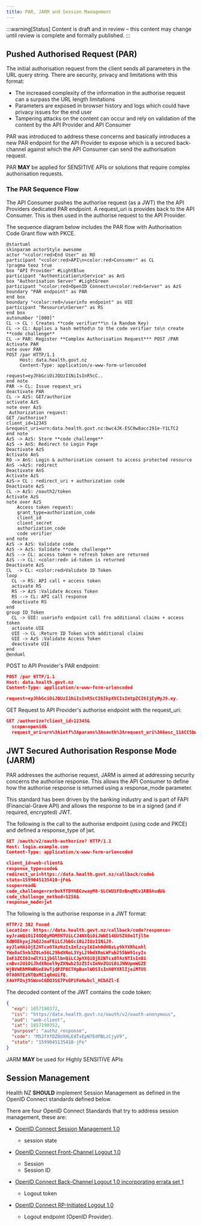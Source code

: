 ```yaml
---
title: PAR, JARM and Session Management
---
```

:::warning[Status]
Content is draft and in review – this content may change until review is complete and formally published.
:::

## Pushed Authorised Request (PAR)

The initial authorisation request from the client sends all parameters in the URL query string. There are security, privacy and limitations with this format:

- The increased complexity of the information in the authorise request can a surpass the URL length limitations
- Parameters are exposed in browser history and logs which could have privacy issues for the end user
- Tampering attacks on the content can occur and rely on validation of the content by the API Provider and API Consumer

PAR was introduced to address these concerns and basically introduces a new PAR endpoint for the API Provider to expose which is a secured back-channel against which the API Consumer can send the authorisation request.

PAR **MAY** be applied for SENSITIVE APIs or solutions that require complex authorisation requests.

### The PAR Sequence Flow

The API Consumer pushes the authorise request (as a JWT) the the API Providers dedicated PAR endpoint. A request_uri is provides back to the API Consumer. This is then used in the authorise request to the API Provider.

The sequence diagram below includes the PAR flow with Authorisation Code Grant flow with PKCE.

```plantuml
@startuml
skinparam actorStyle awesome
actor "<color:red>End User" as RO
participant "<color:red>API\n<color:red>Consumer" as CL
!pragma teoz true
box "API Provider" #LightBlue
participant "Authentication\nService" as AnS
box "Authorisation Server" #LightGreen
participant "<color:red>OpenID Connect\n<color:red>Server" as AzS
boundary "PAR endpoint" as PAR
end box
boundary "<color:red>/userinfo endpoint" as UIE
participant "Resource\nServer" as RS
end box
autonumber "[000]"
CL -> CL : Creates **code verifier**\n (a Random Key)
CL -> CL: Applies a hash method\n to the code verifier to\n create **code challenge**
CL -> PAR: Register **Complex Authorisation Request*** POST /PAR
Activate PAR
note over PAR
POST /par HTTP/1.1
     Host: data.health.govt.nz
     Content-Type: application/x-www-form-urlencoded

request=eyJhbGciOiJQUzI1NiIsInR5cC..
end note
PAR -> CL: Issue request_uri
deactivate PAR
CL -> AzS: GET/authorize
activate AzS
note over AzS
 Authorization request:
GET /authorise?
client_id=12345
&request_uri=urn:data.health.govt.nz:bwc4JK-ESC0w8acc191e-Y1LTC2
end note
AzS -> AzS: Store **code challenge**
AzS -> AnS: Redirect to Login Page
Deactivate AzS
Activate AnS
RO -> AnS: Login & authorisation consent to access protected resource
AnS ->AzS: redirect
Deactivate AnS
Activate AzS
AzS-> CL : redirect_uri + authorization code
Deactivate AzS
CL -> AzS: /oauth2/token
Activate AzS
note over AzS
    Access token request:
    grant_type=authorization_code
    client_id
    client_secret
    authorization_code
    code verifier
end note
AzS -> AzS: Validate code
AzS -> AzS: Validate **code challenge**
AzS --> CL: access token + refresh token are returned
AzS --> CL: <color:red> id-token is returned
Deactivate AzS
CL  -> CL: <color:red>Validate ID Token
loop
  CL -> RS: API call + access token
  activate RS
  RS -> AzS :Validate Access Token
  RS --> CL: API call response
  deactivate RS
end
group ID_Token
  CL -> UIE: userinfo endpoint call fro additional claims + access token
  activate UIE
  UIE -> CL :Return ID Token with additional claims
  UIE -> AzS :Validate Access Token
  deactivate UIE
end
@enduml
```

<DetailedDescription text="The diagram depicts an authorization flow initiated by an API consumer involving an end user, an authentication service, an authorization server with a PAR endpoint and a userinfo endpoint, and a resource server. The API consumer generates a code verifier and challenge, registers a complex authorization request with the PAR endpoint, and redirects to the authorization server for user login and consent. Upon approval, the authorization server redirects back with an authorization code, which the API consumer exchanges for access and refresh tokens, as well as an ID token. The API consumer validates the ID token and uses the access token for subsequent API calls to the resource server, which validates it with the authorization server. The API consumer can optionally call the userinfo endpoint with the access token to retrieve additional claims from the ID token." />

POST to API Provider's PAR endpoint:

```json
POST /par HTTP/1.1
Host: data.health.govt.nz
Content-Type: application/x-www-form-urlencoded

request=eyJhbGciOiJQUzI1NiIsInR5cCI6IkpXVCIsImtpZCI6IjEyMyJ9.ey.
```

GET Request to API Provider's authorise endpoint with the request_uri:

<!-- cspell:disable -->
```json
GET /authorize?client_id=12345&
  scope=openid&
  request_uri=urn%3Aietf%3Aparams%3Aoauth%3Arequest_uri%3A6esc_11ACC5bwc014ltc14eY22c  
```
<!-- cspell:enable -->

## JWT Secured Authorisation Response Mode (JARM)

PAR addresses the authorise request, JARM is aimed at addressing security concerns the authorise response. This allows the API Consumer to define how the authorise response is returned using a response_mode parameter.

This standard has been driven by the banking industry and is part of FAPI (Financial-Grave API) and allows the response to be in a signed (and if required, encrypted) JWT.

The following is the call to the authorise endpoint (using code and PKCE) and defined a response_type of jwt.

<!-- cspell:disable -->
```json
GET /oauth/v2/oauth-authorize? HTTP/1.1
Host: login.example.com
Content-Type: application/x-www-form-urlencoded

client_id=web-client&
response_type=code&
redirect_uri=https://data.health.govt.nz/callback/code&
state=1599045135410-jFe&
scope=read&
code_challenge=rerbvXfTDYNECzwayM8-SLCWU1FDzBnqMCv1RB5AudU&
code_challenge_method=S256&
response_mode=jwt
```

The following is the authorise response in a JWT format:

```json
HTTP/2 302 Found
Location: https://data.health.govt.nz/callback/code?response=
eyJraWQiOiI4ODEyMDM5NTUiLCJ4NXQiOiJWNE14UU5ZX0o1Tjl5e
XdHOEkyajJhQ2JnaFEiLCJhbGciOiJIUzI1NiJ9.
eyJleHAiOjE2NTcxOTAzNzIsImlzcyI6Imh0dHBzLy9kYXRhLmhl
YWx0aC5nb3Z0Lm56L29hdXRoL3YyL29hdXRoLWFub255bW91cyIs
ImF1ZCI6IndlYi1jbGllbnQiLCJpYXQiOjE2NTcxOTAzNTIsInB1
cnBvc2UiOiJhdXRoel9yZXNwb25zZSIsImNvZGUiOiJNNUpmWGZE
WjBVWEhMRWRUeEVwTjdFZFBCTHpDanlWOSIsInN0YXRlIjoiMTU5
OTA0NTEzNTQxMC1qRmUifQ.
X4mYFDsj9SWooC6DQ3SG7PxOP1FeNwbcl_HCbAZl-E
```

The decoded content of the JWT contains the code token:

```json
{
  "exp": 1657190372,
  "iss": "https//data.health.govt.nz/oauth/v2/oauth-anonymous",
  "aud": "web-client",
  "iat": 1657190352,
  "purpose": "authz_response",
  "code": "M5JfXfDZ0UXHLEdTxEpN7EdPBLzCjyV9",
  "state": "1599045135410-jFe"
}
```

<!-- cspell:enable -->
JARM **MAY** be used for Highly SENSITIVE APIs

## Session Management

Health NZ **SHOULD** implement Session Management as defined in the OpenID Connect standards defined below.

There are four OpenID Connect Standards that try to address session management, these are:

- [OpenID Connect Session Management 1.0](https://openid.net/specs/openid-connect-session-1_0.html)
  - session state
- [OpenID Connect Front-Channel Logout 1.0](https://openid.net/specs/openid-connect-frontchannel-1_0.html)
  - Session
  - Session ID
- [OpenID Connect Back-Channel Logout 1.0 incorporating errata set 1](https://openid.net/specs/openid-connect-backchannel-1_0.html)

  - Logout token

- [OpenID Connect RP-Initiated Logout 1.0](https://openid.net/specs/openid-connect-rpinitiated-1_0.html)

  - Logout endpoint (OpenID Provider).
